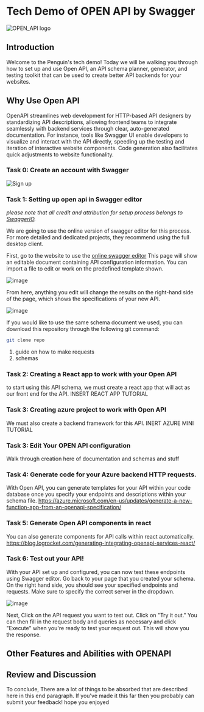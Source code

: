 # Tech Demo of OPEN API by Swagger

![OPEN_API logo]()

## Introduction

Welcome to the Penguin's tech demo! Today we will be walking you through how to set up and use Open API, an API schema planner, generator, and testing toolkit that can be used to create better API backends for your websites.

## Why Use Open API

OpenAPI streamlines web development for HTTP-based API designers by standardizing API descriptions, allowing frontend teams to integrate seamlessly with backend services through clear, auto-generated documentation. For instance, tools like Swagger UI enable developers to visualize and interact with the API directly, speeding up the testing and iteration of interactive website components. Code generation also facilitates quick adjustments to website functionality. 


### Task 0: Create an account with Swagger

![Sign up](https://swagger.io/tools/swagger-editor/)

### Task 1: Setting up open api in Swagger editor

_please note that all credit and attribution for setup process belongs to [SwaggerIO]()._

We are going to use the online version of swagger editor for this process. For more detailed and dedicated projects, they recommend using the full desktop client.

First, go to the website to use the [online swagger editor](https://editor.swagger.io/?_gl=1*1kmbfui*_gcl_au*MjA0NDYzNDQ1Ni4xNzEzMzE4MTAx&_ga=2.72475856.2107357273.1713318092-276513053.1713201288)
This page will show an editable document containing API configuration information. You can import a file to edit or work on the predefined template shown. 

![image](https://github.com/csci5117s24/the-penguins-Open-API/assets/96550351/6213f6d1-2cea-49cc-a32d-65eadd204953)

From here, anything you edit will change the results on the right-hand side of the page, which shows the specifications of your new API.

![image](https://github.com/csci5117s24/the-penguins-Open-API/assets/96550351/ae473ff5-fead-4354-b9bc-79094080a2b7)


If you would like to use the same schema document we used, you can download this repository through the following git command:
```bash
git clone repo
```

1. guide on how to make requests
2. schemas
   


### Task 2: Creating a React app to work with your Open API

to start using this API schema, we must create a react app that will act as our front end for the API.
INSERT REACT APP TUTORIAL

### Task 3: Creating azure project to work with Open API

We must also create a backend framework for this API.
INERT AZURE MINI TUTORIAL

### Task 3: Edit Your OPEN API configuration

Walk through creation here of documentation and schemas and stuff

### Task 4: Generate code for your Azure backend HTTP requests.

With Open API, you can generate templates for your API within your code database once you specify your endpoints and descriptions within your schema file.
https://azure.microsoft.com/en-us/updates/generate-a-new-function-app-from-an-openapi-specification/

### Task 5: Generate Open API components in react

You can also generate components for API calls within react automatically.
https://blog.logrocket.com/generating-integrating-openapi-services-react/



### Task 6: Test out your API!

With your API set up and configured, you can now test these endpoints using Swagger editor. 
Go back to your page that you created your schema. On the right hand side, you should see your specified endpoints and requests. Make sure to specify the correct server in the dropdown.

![image](https://github.com/csci5117s24/the-penguins-Open-API/assets/96550351/04a63546-5cea-4e4c-a472-6208d0cd0fde)

Next, Click on the API request you want to test out. Click on "Try it out." You can then fill in the request body and queries as necessary and click "Execute" when you're ready to test your request out. This will show you the response. 

## Other Features and Abilities with OPENAPI

## Review and Discussion

To conclude, There are a lot of things to be absorbed that are described here in this end paragraph. If you've made it this far then you probably can submit your feedback! hope you enjoyed
